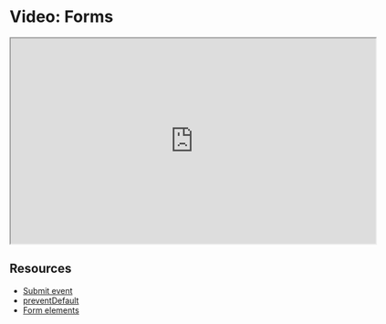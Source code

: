 # Video: Forms


<iframe src="https://player.vimeo.com/video/549500725?title=0&byline=0&portrait=0" width="640" height="360" allowfullscreen="allowfullscreen" allow="autoplay; fullscreen; picture-in-picture"></iframe>

## Resources

- [Submit event](https://developer.mozilla.org/en-US/docs/Web/API/HTMLFormElement/submit_event)
- [preventDefault](https://developer.mozilla.org/en-US/docs/Web/API/Event/preventDefault)
- [Form elements](https://javascript.info/form-elements)
